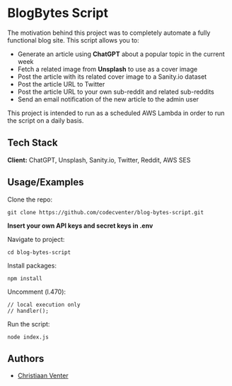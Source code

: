 # BlogBytes Script

The motivation behind this project was to completely automate a fully functional blog site. This script allows you to:

- Generate an article using **ChatGPT** about a popular topic in the current week
- Fetch a related image from **Unsplash** to use as a cover image
- Post the article with its related cover image to a Sanity.io dataset
- Post the article URL to Twitter
- Post the article URL to your own sub-reddit and related sub-reddits
- Send an email notification of the new article to the admin user

This project is intended to run as a scheduled AWS Lambda in order to run the script on a daily basis.
## Tech Stack

**Client:** ChatGPT, Unsplash, Sanity.io, Twitter, Reddit, AWS SES


## Usage/Examples
Clone the repo:
```
git clone https://github.com/codecventer/blog-bytes-script.git
```

**Insert your own API keys and secret keys in .env**

Navigate to project:
```
cd blog-bytes-script
```

Install packages:
```
npm install
```

Uncomment (l.470):
```
// local execution only
// handler();
```

Run the script:
```
node index.js
```
## Authors

- [Christiaan Venter](https://github.com/codecventer)

